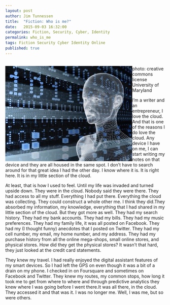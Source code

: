 ```yaml
---
layout: post
author: Jim Tunnessen
title:  "Fiction: Who is me?"
date:   2015-09-03 16:32:00
categories: Fiction, Security, Cyber, Identity
permalink: who_is_me
tags: Fiction Security Cyber Identity Online
published: true
---
```

<br>

<img style="float: left;" src="/img/cyberIO_man.jpg">
photo: creative commons license University of Maryland

I’m a writer and an entrepreneur, I love the cloud. And that is one of the reasons I do love the cloud. Any device I have on me, I can start writing my notes on that device and they are all housed in the same spot. I don’t have to search around for that great idea I had the other day. I know where it is. It is right here. It is in my little section of the cloud.  

At least, that is how I used to feel. Until my life was invaded and turned upside down. They were in the cloud. Nobody said they were there. They had access to all my stuff. Everything I had put there. Everything the cloud was collecting. They could construct a whole other me. I think they did.They absorbed my information, my knowledge, everything that I had shared in my little section of the cloud. But they got more as well. They had my search history. They had my bank accounts. They had my bills. They had my music preferences. They had my family life, it was all posted on Facebook. They had my (I thought funny) anecdotes that I posted on Twitter. They had my cell number, my email, my home number, and my address. They had my purchase history from all the online mega-shops, small online stores, and physical stores. How did they get the physical stores? It wasn’t that hard, they just looked at the credit card statements. 

They knew my travel. I had really enjoyed the digital assistant features of my smart devices. So I had left the GPS on even though it was a bit of a drain on my phone. I checked in on Foursquare and sometimes on Facebook and Twitter. They knew my routes, my common stops, how long it took me to get from where to where and through predictive analytics they knew where I was going before I went there.It was all there, in the cloud. They accessed it and that was it. I was no longer me. Well, I was me, but so were others. 